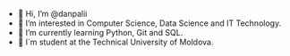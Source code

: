 - 👋 Hi, I’m @danpalii
- 👀 I’m interested in Computer Science, Data Science and IT Technology.
- 🌱 I’m currently learning Python, Git and SQL.
- 🏫 I`m student at the Technical University of Moldova.
